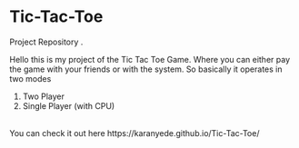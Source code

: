 # Tic-Tac-Toe
Project Repository
.

Hello this is my project of the Tic Tac Toe Game. Where you can either pay the game with your friends or with the system. So basically it operates in two modes <br>
1. Two Player <br>
2. Single Player (with CPU)<br>

<br>
You can check it out here https://karanyede.github.io/Tic-Tac-Toe/
